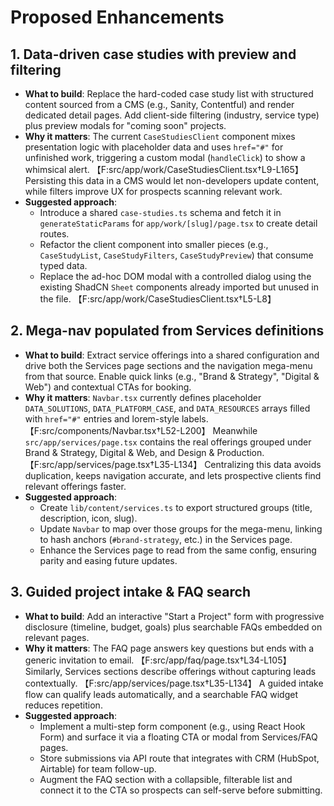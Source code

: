# Proposed Enhancements

## 1. Data-driven case studies with preview and filtering
- **What to build**: Replace the hard-coded case study list with structured content sourced from a CMS (e.g., Sanity, Contentful) and render dedicated detail pages. Add client-side filtering (industry, service type) plus preview modals for "coming soon" projects.
- **Why it matters**: The current `CaseStudiesClient` component mixes presentation logic with placeholder data and uses `href="#"` for unfinished work, triggering a custom modal (`handleClick`) to show a whimsical alert. 【F:src/app/work/CaseStudiesClient.tsx†L9-L165】 Persisting this data in a CMS would let non-developers update content, while filters improve UX for prospects scanning relevant work.
- **Suggested approach**:
  - Introduce a shared `case-studies.ts` schema and fetch it in `generateStaticParams` for `app/work/[slug]/page.tsx` to create detail routes.
  - Refactor the client component into smaller pieces (e.g., `CaseStudyList`, `CaseStudyFilters`, `CaseStudyPreview`) that consume typed data.
  - Replace the ad-hoc DOM modal with a controlled dialog using the existing ShadCN `Sheet` components already imported but unused in the file. 【F:src/app/work/CaseStudiesClient.tsx†L5-L8】

## 2. Mega-nav populated from Services definitions
- **What to build**: Extract service offerings into a shared configuration and drive both the Services page sections and the navigation mega-menu from that source. Enable quick links (e.g., "Brand & Strategy", "Digital & Web") and contextual CTAs for booking.
- **Why it matters**: `Navbar.tsx` currently defines placeholder `DATA_SOLUTIONS`, `DATA_PLATFORM_CASE`, and `DATA_RESOURCES` arrays filled with `href="#"` entries and lorem-style labels. 【F:src/components/Navbar.tsx†L52-L200】 Meanwhile `src/app/services/page.tsx` contains the real offerings grouped under Brand & Strategy, Digital & Web, and Design & Production. 【F:src/app/services/page.tsx†L35-L134】 Centralizing this data avoids duplication, keeps navigation accurate, and lets prospective clients find relevant offerings faster.
- **Suggested approach**:
  - Create `lib/content/services.ts` to export structured groups (title, description, icon, slug).
  - Update `Navbar` to map over those groups for the mega-menu, linking to hash anchors (`#brand-strategy`, etc.) in the Services page.
  - Enhance the Services page to read from the same config, ensuring parity and easing future updates.

## 3. Guided project intake & FAQ search
- **What to build**: Add an interactive "Start a Project" form with progressive disclosure (timeline, budget, goals) plus searchable FAQs embedded on relevant pages.
- **Why it matters**: The FAQ page answers key questions but ends with a generic invitation to email. 【F:src/app/faq/page.tsx†L34-L105】 Similarly, Services sections describe offerings without capturing leads contextually. 【F:src/app/services/page.tsx†L35-L134】 A guided intake flow can qualify leads automatically, and a searchable FAQ widget reduces repetition.
- **Suggested approach**:
  - Implement a multi-step form component (e.g., using React Hook Form) and surface it via a floating CTA or modal from Services/FAQ pages.
  - Store submissions via API route that integrates with CRM (HubSpot, Airtable) for team follow-up.
  - Augment the FAQ section with a collapsible, filterable list and connect it to the CTA so prospects can self-serve before submitting.
